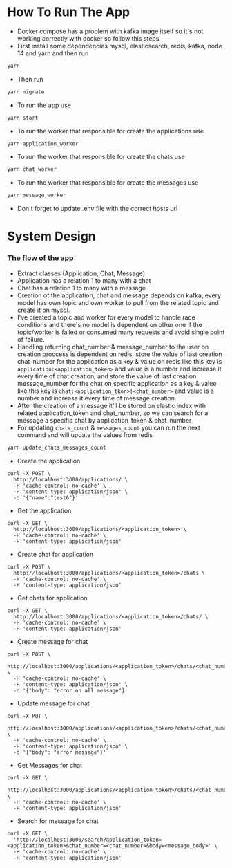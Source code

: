 # How To Run The App
- Docker compose has a problem with kafka image itself so it's not working correctly with docker so follow this steps
- First install some dependencies mysql, elasticsearch, redis, kafka, node 14 and yarn and then run 
 ``` bash
yarn
``` 
- Then run
``` bash
yarn migrate
``` 
- To run the app use
``` bash
yarn start
``` 
- To run the worker that responsible for create the applications use  
``` bash
yarn application_worker
``` 
- To run the worker that responsible for create the chats use  
``` bash
yarn chat_worker
``` 
- To run the worker that responsible for create the messages use  
``` bash
yarn message_worker
``` 
- Don't forget to update .env file with the correct hosts url
# System Design
### The flow of the app
- Extract classes (Application, Chat, Message)
- Application has a relation 1 to many with a chat  
- Chat has a relation 1 to many with a message  
- Creation of the application, chat and message depends on kafka, every model has own topic and own worker 
  to pull from the related topic and create it on mysql.
- I've created a topic and worker for every model to handle race conditions and there's no model is dependent
  on other one if the topic/worker is failed or consumed many requests and avoid single point of failure.
- Handling returning chat_number & message_number to the user on creation proccess is dependent on redis,
  store the value of last creation chat_number for the application as a key & value on redis like this 
  key is `application:<application_token>` and value is a number and increase it every time of chat creation,
  and store the value of last creation message_number for the chat on specific application as a key & value
  like this key is `chat:<application_tkon>|<chat_number>` and value is a number and increase it every time of
  message creation.
- After the creation of a message it'll be stored on elastic index with related application_token and chat_number,
  so we can search for a message a specific chat by application_token & chat_number
- For updating `chats_count` & `messages_count` you can run the next command and will update the values from redis
``` bash
yarn update_chats_messages_count
```

- Create the application
```curl
curl -X POST \
  http://localhost:3000/applications/ \
  -H 'cache-control: no-cache' \
  -H 'content-type: application/json' \
  -d '{"name":"test6"}'
```
- Get the application
```curl
curl -X GET \
  http://localhost:3000/applications/<application_token> \
  -H 'cache-control: no-cache' \
  -H 'content-type: application/json'
```
- Create chat for application
```curl
curl -X POST \
  http://localhost:3000/applications/<application_token>/chats \
  -H 'cache-control: no-cache' \
  -H 'content-type: application/json'
```
- Get chats for application
```curl
curl -X GET \
  http://localhost:3000/applications/<application_token>/chats/ \
  -H 'cache-control: no-cache' \
  -H 'content-type: application/json'
```
- Create message for chat
```curl
curl -X POST \
  http://localhost:3000/applications/<application_token>/chats/<chat_number>/messages/ \
  -H 'cache-control: no-cache' \
  -H 'content-type: application/json' \
  -d '{"body": "error on all message"}'
```
- Update message for chat
```curl
curl -X PUT \
  http://localhost:3000/applications/<application_token>/chats/<chat_number>/messages/<message_number> \
  -H 'cache-control: no-cache' \
  -H 'content-type: application/json' \
  -d '{"body": "error message"}'
```
- Get Messages for chat
```curl
curl -X GET \
  http://localhost:3000/applications/<application_token>/chats/<chat_number>/messages \
  -H 'cache-control: no-cache' \
  -H 'content-type: application/json'
```
- Search for message for chat
```curl
curl -X GET \
  'http://localhost:3000/search?application_token=<application_token>&chat_number=<chat_number>&body=<message_body>' \
  -H 'cache-control: no-cache' \
  -H 'content-type: application/json'
```